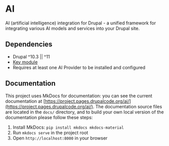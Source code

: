 # AI

AI (artificial intelligence) integration for Drupal - a unified framework for
integrating various AI models and services into your Drupal site.

## Dependencies

- Drupal ^10.3 || ^11
- [Key module](https://www.drupal.org/project/key)
- Requires at least one AI Provider to be installed and configured

## Documentation

This project uses MkDocs for documentation: you can see the current
documentation at [https://project.pages.drupalcode.org/ai/](https://project.pages.drupalcode.org/ai/).
The documentation source files are located in the `docs/` directory, and to
build your own local version of the documentation please follow these steps:

1. Install MkDocs: `pip install mkdocs mkdocs-material`
2. Run `mkdocs serve` in the project root
3. Open `http://localhost:8000` in your browser

